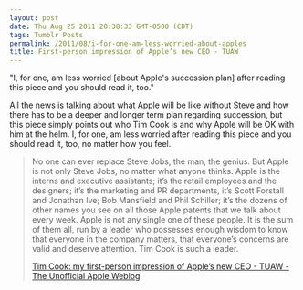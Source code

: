 ```yaml
---
layout: post
date: Thu Aug 25 2011 20:38:33 GMT-0500 (CDT)
tags: Tumblr Posts
permalink: /2011/08/i-for-one-am-less-worried-about-apples
title: First-person impression of Apple’s new CEO - TUAW
---
```


"I, for one, am less worried [about Apple's succession plan] after reading this piece and you should read it, too."

All the news is talking about what Apple will be like without Steve and how there has to be a deeper and longer term plan regarding succession, but this piece simply points out who Tim Cook is and why Apple will be OK with him at the helm. I, for one, am less worried after reading this piece and you should read it, too, no matter how you feel.

> No one can ever replace Steve Jobs, the man, the genius. But Apple is not only Steve Jobs, no matter what anyone thinks. Apple is the interns and executive assistants; it’s the retail employees and the designers; it’s the marketing and PR departments, it’s Scott Forstall and Jonathan Ive; Bob Mansfield and Phil Schiller; it’s the dozens of other names you see on all those Apple patents that we talk about every week. Apple is not any single one of these people. It is the sum of them all, run by a leader who possesses enough wisdom to know that everyone in the company matters, that everyone’s concerns are valid and deserve attention. Tim Cook is such a leader.
> 
> [Tim Cook: my first-person impression of Apple’s new CEO - TUAW - The Unofficial Apple Weblog](http://www.tuaw.com/2011/08/25/tim-cook-my-first-person-impression-of-apples-new-ceo/)
